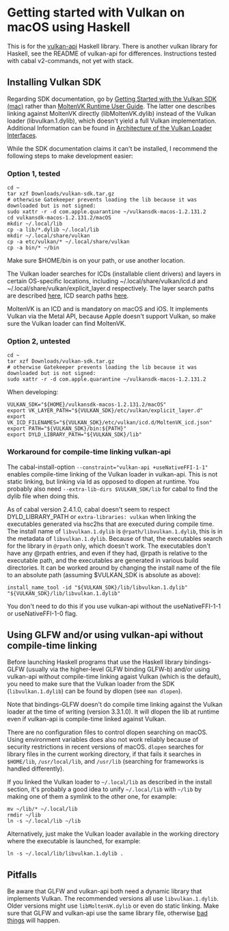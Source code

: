 # Getting started with Vulkan on macOS using Haskell

This is for the [vulkan-api](https://github.com/achirkin/vulkan) Haskell library.
There is another vulkan library for Haskell, see the README of vulkan-api for differences.
Instructions tested with cabal v2-commands, not yet with stack.

## Installing Vulkan SDK

Regarding SDK documentation, go by
[Getting Started with the Vulkan SDK (mac)](https://vulkan.lunarg.com/doc/sdk/latest/mac/getting_started.html) rather than
[MoltenVK Runtime User Guide](https://github.com/KhronosGroup/MoltenVK/blob/master/Docs/MoltenVK_Runtime_UserGuide.md).
The latter one describes linking against MoltenVK directly (libMoltenVK.dylib) instead of the Vulkan loader (libvulkan.1.dylib),
which doesn't yield a full Vulkan implementation.
Additional Information can be found in
[Architecture of the Vulkan Loader Interfaces](https://vulkan.lunarg.com/doc/view/latest/windows/loader_and_layer_interface.html).

While the SDK documentation claims it can't be installed, I recommend the following steps to make development easier:

### Option 1, tested

    cd ~
    tar xzf Downloads/vulkan-sdk.tar.gz
    # otherwise Gatekeeper prevents loading the lib because it was downloaded but is not signed:
    sudo xattr -r -d com.apple.quarantine ~/vulkansdk-macos-1.2.131.2
    cd vulkansdk-macos-1.2.131.2/macOS
    mkdir ~/.local/lib
    cp -a lib/*.dylib ~/.local/lib
    mkdir ~/.local/share/vulkan
    cp -a etc/vulkan/* ~/.local/share/vulkan
    cp -a bin/* ~/bin

Make sure $HOME/bin is on your path, or use another location.

The Vulkan loader searches for ICDs (installable client drivers) and layers in certain OS-specific locations, including
~/.local/share/vulkan/icd.d and ~/.local/share/vulkan/explicit_layer.d respectively.
The layer search paths are described
[here](https://vulkan.lunarg.com/doc/view/latest/mac/loader_and_layer_interface.html#user-content-macos-layer-discovery),
ICD search paths
[here](https://vulkan.lunarg.com/doc/view/latest/mac/loader_and_layer_interface.html#user-content-icd-discovery-on-macos).

MoltenVK is an ICD and is mandatory on macOS and iOS. It implements Vulkan via the Metal API, because Apple doesn't support Vulkan,
so make sure the Vulkan loader can find MoltenVK.

### Option 2, untested

    cd ~
    tar xzf Downloads/vulkan-sdk.tar.gz
    # otherwise Gatekeeper prevents loading the lib because it was downloaded but is not signed:
    sudo xattr -r -d com.apple.quarantine ~/vulkansdk-macos-1.2.131.2

When developing:

    VULKAN_SDK="${HOME}/vulkansdk-macos-1.2.131.2/macOS"
    export VK_LAYER_PATH="${VULKAN_SDK}/etc/vulkan/explicit_layer.d"
    export VK_ICD_FILENAMES="${VULKAN_SDK}/etc/vulkan/icd.d/MoltenVK_icd.json"
    export PATH="${VULKAN_SDK}/bin:${PATH}"
    export DYLD_LIBRARY_PATH="${VULKAN_SDK}/lib"

### Workaround for compile-time linking vulkan-api

The cabal-install-option `--constraint="vulkan-api +useNativeFFI-1-1"` enables compile-time linking of the Vulkan loader in vulkan-api.
This is not static linking, but linking via ld as opposed to dlopen at runtime.
You probably also need `--extra-lib-dirs $VULKAN_SDK/lib` for cabal to find the dylib file when doing this.

As of cabal version 2.4.1.0, cabal doesn't seem to respect DYLD_LIBRARY_PATH or `extra-libraries: vulkan` when linking the executables generated
via hsc2hs that are executed during compile time. The install name of `libvulkan.1.dylib` is `@rpath/libvulkan.1.dylib`, this is
in the metadata of `libvulkan.1.dylib`. Because of that, the executables search for the library in `@rpath` only, which doesn't work.
The executables don't have any @rpath entries, and even if they had, @rpath is relative to the executable path, and the executables
are generated in various build directories.
It can be worked around by changing the install name of the file to an absolute path (assuming $VULKAN_SDK is absolute as above):

    install_name_tool -id "${VULKAN_SDK}/lib/libvulkan.1.dylib" "${VULKAN_SDK}/lib/libvulkan.1.dylib"

You don't need to do this if you use vulkan-api without the useNativeFFI-1-1 or useNativeFFI-1-0 flag.

## Using GLFW and/or using vulkan-api without compile-time linking

Before launching Haskell programs that use the Haskell library bindings-GLFW
(usually via the higher-level GLFW binding GLFW-b) and/or using vulkan-api
without compile-time linking agaist Vulkan (which is the default), you need to
make sure that the Vulkan loader from the SDK (`libvulkan.1.dylib`) can be found
by dlopen (see `man dlopen`).

Note that bindings-GLFW doesn't do compile time linking against the Vulkan
loader at the time of writing (version 3.3.1.0). It will dlopen the lib at
runtime even if vulkan-api is compile-time linked against Vulkan.

There are no configuration files to control dlopen searching on macOS. Using
environment variables does also not work reliably because of security
restrictions in recent versions of macOS. `dlopen` searches for library files in
the current working directory, if that fails it searches in `$HOME/lib`,
`/usr/local/lib`, and `/usr/lib` (searching for frameworks is handled
differently).

If you linked the Vulkan loader to `~/.local/lib` as described in the install
section, it's probably a good idea to unify `~/.local/lib` with `~/lib` by
making one of them a symlink to the other one, for example:

    mv ~/lib/* ~/.local/lib
    rmdir ~/lib
    ln -s ~/.local/lib ~/lib

Alternatively, just make the Vulkan loader available in the working directory
where the executable is launched, for example:

    ln -s ~/.local/lib/libvulkan.1.dylib .

## Pitfalls

Be aware that GLFW and vulkan-api both need a dynamic library that implements Vulkan.
The recommended versions all use `libvulkan.1.dylib`. Older versions might use `libMoltenVK.dylib` or even do static linking.
Make sure that GLFW and vulkan-api use the same library file, otherwise
[bad things](https://github.com/achirkin/vulkan/issues/24) will happen.
